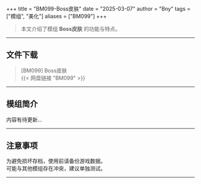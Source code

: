 +++
title = "BM099-Boss皮肤"
date = "2025-03-07"
author = "Bny"
tags = ["模组", "美化"]
aliases = ["BM099"]
+++

> 本文介绍了模组 **Boss皮肤** 的功能与特点。

---

## 文件下载

> [BM099] Boss皮肤  
{{< 网盘链接 "BM099" >}}  

---

## 模组简介

>  
内容有待更新...  

---

## 注意事项

>  
为避免损坏存档，使用前请备份游戏数据。  
可能与其他模组存在冲突，建议单独测试。  

---

